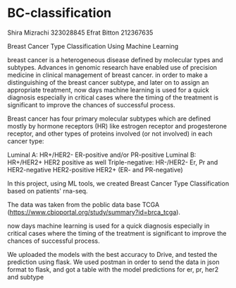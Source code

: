 # BC-classification
Shira Mizrachi 323028845
Efrat Bitton 212367635

Breast Cancer Type Classification Using Machine Learning

breast cancer is a heterogeneous disease defined by molecular types and subtypes. 
Advances in genomic research have enabled use of precision medicine in clinical management of breast cancer. 
in order to make a distinguishing of the breast cancer subtype, and later on to assign an appropriate treatment, now days machine learning is used for a quick diagnosis especially in critical cases where the timing of the treatment is significant to improve the chances of successful process.

Breast cancer has four primary molecular subtypes which are defined mostly by hormone receptors (HR) like estrogen receptor and progesterone receptor,
and other types of proteins involved (or not involved) in each cancer type:

Luminal A: HR+/HER2-  ER-positive and/or PR-positive
Luminal B: HR+/HER2+  HER2 positive as well 
Triple-negative: HR-/HER2- Er, Pr and HER2-negative
HER2-positive HER2+ (ER- and PR-negative)

In this project, using ML tools, we created Breast Cancer Type Classification based on patients' rna-seq.

The data was taken from the poblic data base TCGA (https://www.cbioportal.org/study/summary?id=brca_tcga).

now days machine learning is used for a quick diagnosis especially in critical cases where the timing of the treatment is significant to improve the chances of successful process.


We uploaded the models with the best accuracy to Drive, and tested the prediction using flask.
We used postman in order to send the data in json format to flask, and got a table with the model predictions for er, pr, her2 and subtype
